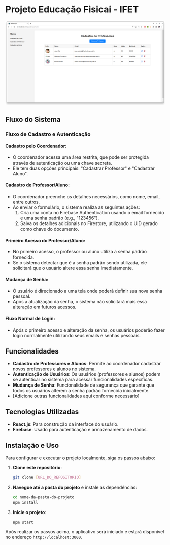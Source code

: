 # Projeto Educação Fisicai - IFET


 ![Abordagens utilizadas](./src/assets/telaCoordenador.png)

## Fluxo do Sistema

### Fluxo de Cadastro e Autenticação

#### Cadastro pelo Coordenador:
- O coordenador acessa uma área restrita, que pode ser protegida através de autenticação ou uma chave secreta.
- Ele tem duas opções principais: "Cadastrar Professor" e "Cadastrar Aluno".

#### Cadastro de Professor/Aluno:
- O coordenador preenche os detalhes necessários, como nome, email, entre outros.
- Ao enviar o formulário, o sistema realiza as seguintes ações:
  1. Cria uma conta no Firebase Authentication usando o email fornecido e uma senha padrão (e.g., "123456").
  2. Salva os detalhes adicionais no Firestore, utilizando o UID gerado como chave do documento.

#### Primeiro Acesso do Professor/Aluno:
- No primeiro acesso, o professor ou aluno utiliza a senha padrão fornecida.
- Se o sistema detectar que é a senha padrão sendo utilizada, ele solicitará que o usuário altere essa senha imediatamente.

#### Mudança de Senha:
- O usuário é direcionado a uma tela onde poderá definir sua nova senha pessoal.
- Após a atualização da senha, o sistema não solicitará mais essa alteração em futuros acessos.

#### Fluxo Normal de Login:
- Após o primeiro acesso e alteração da senha, os usuários poderão fazer login normalmente utilizando seus emails e senhas pessoais.

## Funcionalidades
- **Cadastro de Professores e Alunos**: Permite ao coordenador cadastrar novos professores e alunos no sistema.
- **Autenticação de Usuários**: Os usuários (professores e alunos) podem se autenticar no sistema para acessar funcionalidades específicas.
- **Mudança de Senha**: Funcionalidade de segurança que garante que todos os usuários alterem a senha padrão fornecida inicialmente.
- [Adicione outras funcionalidades aqui conforme necessário]

## Tecnologias Utilizadas
- **React.js**: Para construção da interface do usuário.
- **Firebase**: Usado para autenticação e armazenamento de dados.


## Instalação e Uso

Para configurar e executar o projeto localmente, siga os passos abaixo:

1. **Clone este repositório**:
    ```bash
    git clone [URL_DO_REPOSITÓRIO]
    ```

2. **Navegue até a pasta do projeto** e instale as dependências:
    ```bash
    cd nome-da-pasta-do-projeto
    npm install
    ```

3. **Inicie o projeto**:
    ```bash
    npm start
    ```

Após realizar os passos acima, o aplicativo será iniciado e estará disponível no endereço `http://localhost:3000`.

